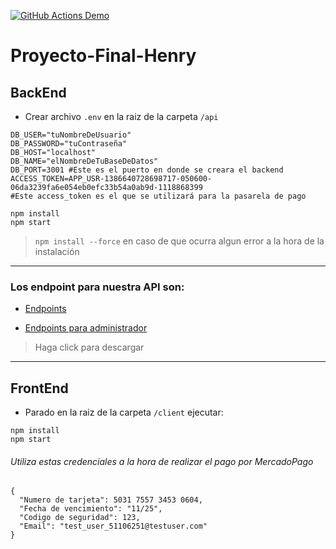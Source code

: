 [![GitHub Actions Demo](https://github.com/MartinezBruno/Proyecto-Final-Henry/actions/workflows/github-actions-demo.yml/badge.svg)](https://github.com/MartinezBruno/Proyecto-Final-Henry/actions/workflows/github-actions-demo.yml)

# Proyecto-Final-Henry

## BackEnd

- Crear archivo `.env` en la raiz de la carpeta `/api`
```
DB_USER="tuNombreDeUsuario"
DB_PASSWORD="tuContraseña"
DB_HOST="localhost"
DB_NAME="elNombreDeTuBaseDeDatos"
DB_PORT=3001 #Este es el puerto en donde se creara el backend
ACCESS_TOKEN=APP_USR-1386640728698717-050600-06da3239fa6e054eb0efc33b54a0ab9d-1118868399 
#Este access_token es el que se utilizará para la pasarela de pago
```

```
npm install 
npm start
```
>`npm install --force` en caso de que ocurra algun error a la hora de la instalación <br/>

---

### Los endpoint para nuestra API son:

- [Endpoints](https://github.com/MartinezBruno/Proyecto-Final-Henry/files/8765264/Endpoints.pdf)

- [Endpoints para administrador](https://github.com/MartinezBruno/Proyecto-Final-Henry/files/8765267/Endpoint.Admin.pdf) 
> Haga click para descargar

---

## FrontEnd

- Parado en la raiz de la carpeta `/client` ejecutar: 
```
npm install
npm start
```

###### Utiliza estas credenciales a la hora de realizar el pago por MercadoPago
```
{
  "Numero de tarjeta": 5031 7557 3453 0604,
  "Fecha de vencimiento": "11/25",
  "Codigo de seguridad": 123,
  "Email": "test_user_51106251@testuser.com"
}
```
